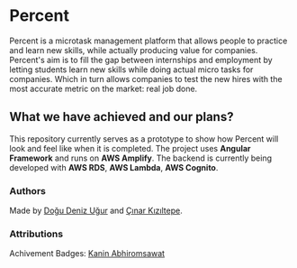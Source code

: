 # Percent

Percent is a microtask management platform that allows people to practice and learn new skills, while actually producing value for companies. Percent's aim is to fill the gap between internships and employment by letting students learn new skills while doing actual micro tasks for companies. Which in turn allows companies to test the new hires with the most accurate metric on the market: real job done.

## What we have achieved and our plans?
This repository currently serves as a prototype to show how Percent will look and feel like when it is completed.
The project uses **Angular Framework** and runs on **AWS Amplify**. The backend is currently being developed with **AWS RDS**, **AWS Lambda**, **AWS Cognito**.



### Authors
Made by [Doğu Deniz Uğur](https://github.com/DoguD) and [Çınar Kızıltepe](https://github.com/Oakknight).
### Attributions
Achivement Badges: [Kanin Abhiromsawat](https://www.vecteezy.com/vector-art/685220-winning-elements-thin-line-icons)
